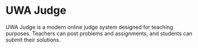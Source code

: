# UWA Judge
UWA Judge is a modern online judge system designed for teaching purposes. Teachers can post problems and assignments, and students can submit their solutions.
